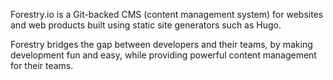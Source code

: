 
Forestry.io is a Git-backed CMS (content management system) for websites and web products built using static site generators such as Hugo. 

Forestry bridges the gap between developers and their teams, by making development fun and easy, while providing powerful content management for their teams.

